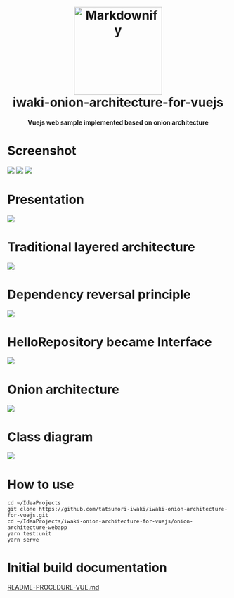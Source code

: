 <h1 align="center">
  <br>
  <img src="./docs/icon.png"alt="Markdownify" width="200">
  <br>
  iwaki-onion-architecture-for-vuejs
  <br>
</h1>
<h4 align="center">
  Vuejs web sample implemented based on onion architecture
</h4>

# Screenshot
![](docs/Screenshot-001.png)
![](docs/Screenshot-002.png)
![](docs/Screenshot-003.png)

# Presentation
![](docs/Presentation-001.png)

# Traditional layered architecture
![](docs/Presentation-002.png)

# Dependency reversal principle
![](docs/Presentation-003.png)

# HelloRepository became Interface
![](docs/Presentation-004.png)

# Onion architecture
![](docs/Presentation-005.png)

# Class diagram
![](docs/Presentation-006.png)

# How to use
```
cd ~/IdeaProjects
git clone https://github.com/tatsunori-iwaki/iwaki-onion-architecture-for-vuejs.git
cd ~/IdeaProjects/iwaki-onion-architecture-for-vuejs/onion-architecture-webapp
yarn test:unit
yarn serve
```

# Initial build documentation
[README-PROCEDURE-VUE.md](./README-PROCEDURE-VUE.md)

